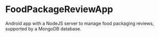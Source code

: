 FoodPackageReviewApp
=========

Android app with a NodeJS server to manage food packaging reviews, supported by a MongoDB database.
